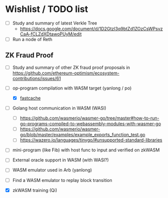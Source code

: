 # Wishlist / TODO list

- [ ] Study and summary of latest Verkle Tree
  - https://docs.google.com/document/d/1D2GtzI3q9btZd1ZOzCsWPsvzCaA-fCLZdXDtawoPUyM/edit
- [ ] Run a node of Reth

## ZK Fraud Proof

- [ ] Study and summary of other ZK fraud proof proposals in https://github.com/ethereum-optimism/ecosystem-contributions/issues/61
- [ ] op-program compilation with WASM target (yanlong / po)
  - [x] [fastcache](https://github.com/ethstorage/fastcache) 
- [ ] Golang host communication in WASM (WASI)
  - [ ] https://github.com/wasmerio/wasmer-go/tree/master#how-to-run-go-programs-compiled-to-webassembly-modules-with-wasmer-go
  - [ ] https://github.com/wasmerio/wasmer-go/blob/master/examples/example_exports_function_test.go
  - [ ] https://wazero.io/languages/tinygo/#unsupported-standard-libraries
- [ ] mini-program (like Fib) with host func to input and verified on zkWASM
- [ ] External oracle support in WASM (with WASI?)
- [ ] WASM emulator used in Arb (yanlong)
- [ ] Find a WASM emulator to replay block transition
- [x] zkWASM training (Qi)
      
